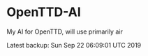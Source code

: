 # OpenTTD-AI
My AI for OpenTTD, will use primarily air

Latest backup: Sun Sep 22 06:09:01 UTC 2019
